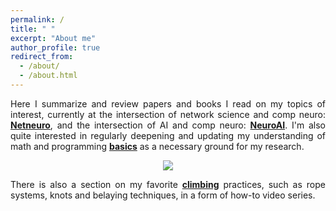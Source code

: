 ```yaml
---
permalink: /
title: " "
excerpt: "About me"
author_profile: true
redirect_from: 
  - /about/
  - /about.html
---
```

<p align="justify"> Here I summarize and review papers and books I read on my topics of interest, currently at the intersection of network science and comp neuro: <a href="https://zahramor.github.io/netneuro/"><b>Netneuro</b></a>, and the intersection of AI and comp neuro: <a href="https://zahramor.github.io/neuroai/"><b>NeuroAI</b></a>. I'm also quite interested in regularly deepening and updating my understanding of math and programming <a href="https://zahramor.github.io/basics/"><b>basics</b></a> as a necessary ground for my research.</p>
<p align="center"><img align="center" src="https://zahramor.github.io/images/intersections.png"></p>
<p align="justify">There is also a section on my favorite <a href="https://zahramor.github.io/climbing/"><b>climbing</b></a> practices, such as rope systems, knots and belaying techniques, in a form of how-to video series.</p>

